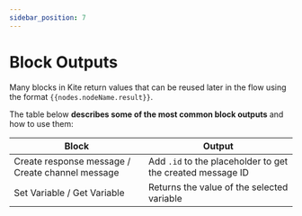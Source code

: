 ```yaml
---
sidebar_position: 7
---
```


# Block Outputs

Many blocks in Kite return values that can be reused later in the flow using the format `{{nodes.nodeName.result}}`.

The table below **describes some of the most common block outputs** and how to use them:

| Block                                           | Output                                                                 |
|------------------------------------------------|-------------------------------------------------------------------------|
| Create response message / Create channel message | Add `.id` to the placeholder to get the created message ID            |
| Set Variable / Get Variable                    | Returns the value of the selected variable                              |
